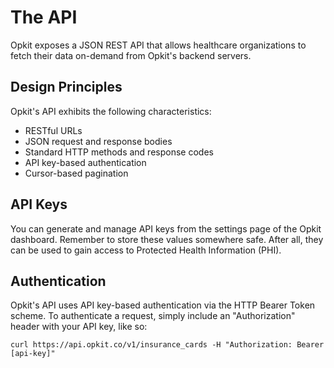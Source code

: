 # The API

Opkit exposes a JSON REST API that allows healthcare organizations to fetch their data on-demand from Opkit's backend servers.

## Design Principles

Opkit's API exhibits the following characteristics:

- RESTful URLs
- JSON request and response bodies
- Standard HTTP methods and response codes
- API key-based authentication
- Cursor-based pagination

## API Keys

You can generate and manage API keys from the settings page of the Opkit dashboard. Remember to store these values somewhere safe. After all, they can be used to gain access to Protected Health Information (PHI).

## Authentication

Opkit's API uses API key-based authentication via the HTTP Bearer Token scheme. To authenticate a request, simply include an "Authorization" header with your API key, like so:

```
curl https://api.opkit.co/v1/insurance_cards -H "Authorization: Bearer [api-key]"
```
